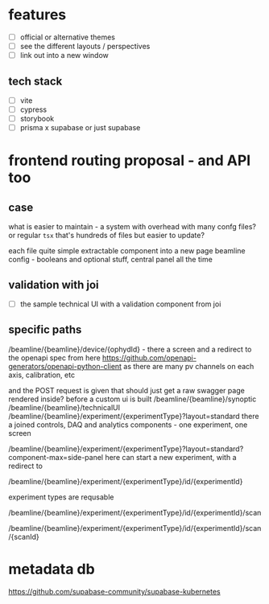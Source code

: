 
# features

- [ ] official or alternative themes
- [ ] see the different layouts / perspectives
- [ ] link out into a new window

## tech stack
- [ ] vite
- [ ] cypress
- [ ] storybook
- [ ] prisma x supabase or just supabase

# frontend routing proposal - and API too

## case
what is easier to maintain - a system with overhead with many confg files?
or regular `tsx` that's hundreds of files but easier to update?

each file quite simple
extractable component into a new page
beamline config - booleans and optional stuff, central panel all the time

## validation with joi
- [ ] the sample technical UI with a validation component from joi

## specific paths

/beamline/{beamline}/device/{ophydId} - there a screen and a redirect to the openapi spec from here <https://github.com/openapi-generators/openapi-python-client>
as there are many pv channels on each axis, calibration, etc

and the POST request is given that
should just get a raw swagger page rendered inside? before a custom ui is built
/beamline/{beamline}/synoptic
/beamline/{beamline}/technicalUI
/beamline/{beamline}/experiment/{experimentType}?layout=standard
there a joined controls, DAQ and analytics components - one experiment, one screen

/beamline/{beamline}/experiment/{experimentType}?layout=standard?component-max=side-panel
here can start a new experiment, with a redirect to

/beamline/{beamline}/experiment/{experimentType}/id/{experimentId}

experiment types are requsable

/beamline/{beamline}/experiment/{experimentType}/id/{experimentId}/scan

/beamline/{beamline}/experiment/{experimentType}/id/{experimentId}/scan/{scanId}

# metadata db
<https://github.com/supabase-community/supabase-kubernetes>
